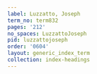 ```yaml
---
label: Luzzatto, Joseph
term_no: term832
pages: '212'
no_spaces: LuzzattoJoseph
pid: luzzattojoseph
order: '0604'
layout: generic_index_term
collection: index-headings
---
```

